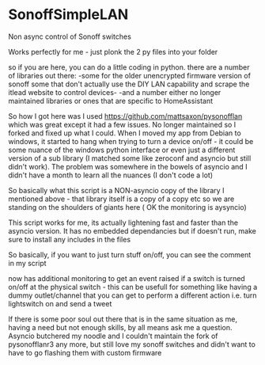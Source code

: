 # SonoffSimpleLAN
Non async control of Sonoff switches

Works perfectly for me - just plonk the 2 py files into your folder

so if you are here, you can do a little coding in python. there are a number of libraries out there:
-some for the older unencrypted firmware version of sonoff
some that don't actually use the DIY LAN capability and scrape the itlead website to control devices-
-and a number either no longer maintained libraries or ones that are specific to HomeAssistant

So how I got here was I used https://github.com/mattsaxon/pysonofflan which was great except it had a few issues. No longer maintained so I forked and fixed up what I could. When I moved my app from Debian to windows, it started to hang when trying to turn a device on/off - it could be some nuance of the windows python interface or even just a different version of a sub library (I matched some like zeroconf and asyncio but still didn't work). The problem was somewhere in the bowels of asyncio and I didn't have a month to learn all the nuances (I don't code a lot)

So basically what this script is a NON-asyncio copy of the library I mentioned above - that library itself is a copy of a copy etc so we are standing on the shoulders of giants here ( OK the monitoring is aysyncio)

This script works for me, its actually lightening fast and faster than the asyncio version. It has no embedded dependancies but if doesn't run, make sure to install any includes in the files

So basically, if you want to just turn stuff on/off, you can see the comment in my script

now has additional monitoring to get an event raised if a switch is turned on/off at the physical switch - this can be usefull for something like having a dummy outlet/channel that you can get to perform a different action i.e. turn lightswitch on and send a tweet

If there is some poor soul out there that is in the same situation as me, having a need but not enough skills, by all means ask me a question. Asyncio butchered my noodle and I couldn't maintain the fork of pysonofflanr3 any more, but still love my sonoff switches and didn't want to have to go flashing them with custom firmware

